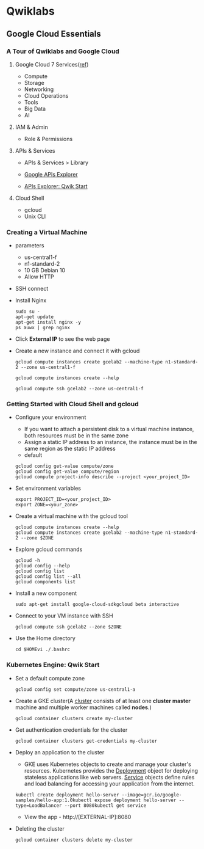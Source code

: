 

# Qwiklabs

## Google Cloud Essentials

### A Tour of Qwiklabs and Google Cloud

1. Google Cloud 7 Services([ref](https://cloud.google.com/docs/overview/cloud-platform-services#top_of_page))
   - Compute
   - Storage
   - Networking
   - Cloud Operations
   - Tools
   - Big Data
   - AI

2. IAM & Admin

   - Role & Permissions

3. APIs & Services

   - APIs & Services > Library

   - [Google APIs Explorer](https://developers.google.com/apis-explorer/#p/)

   - [APIs Explorer: Qwik Start](https://google.qwiklabs.com/catalog_lab/1241)

4. Cloud Shell

   - gcloud
   - Unix CLI

### Creating a Virtual Machine

- parameters

  - us-central1-f
  - n1-standard-2
  - 10 GB Debian 10
  - Allow HTTP

- SSH connect

- Install Nginx

  ```
  sudo su -
  apt-get update
  apt-get install nginx -y
  ps auwx | grep nginx
  ```

- Click  **External IP**  to see the web page

- Create a new instance and connect it with gcloud 

  ```
  gcloud compute instances create gcelab2 --machine-type n1-standard-2 --zone us-central1-f
  ```

  ```
  gcloud compute instances create --help
  ```

  ```
  gcloud compute ssh gcelab2 --zone us-central1-f
  ```

### Getting Started with Cloud Shell and gcloud

- Configure your environment

  -  If you want to attach a persistent disk to a virtual machine instance, both resources must be in the same zone
  -  Assign a static IP address to an instance, the instance must be in the same region as the static IP address
  -  default

  ```
  gcloud config get-value compute/zone
  gcloud config get-value compute/region
  gcloud compute project-info describe --project <your_project_ID>
  ```

- Set environment variables

  ```
  export PROJECT_ID=<your_project_ID>
  export ZONE=<your_zone>
  ```

- Create a virtual machine with the gcloud tool

  ```
  gcloud compute instances create --help
  gcloud compute instances create gcelab2 --machine-type n1-standard-2 --zone $ZONE
  ```

- Explore gcloud commands

  ```
  gcloud -h
  gcloud config --help
  gcloud config list
  gcloud config list --all
  gcloud components list
  ```

- Install a new component

  ```
  sudo apt-get install google-cloud-sdkgcloud beta interactive
  ```

- Connect to your VM instance with SSH

  ```
  gcloud compute ssh gcelab2 --zone $ZONE
  ```

- Use the Home directory

  ```
  cd $HOMEvi ./.bashrc
  ```

### Kubernetes Engine: Qwik Start

- Set a default compute zone

  ```
  gcloud config set compute/zone us-central1-a
  ```

- Create a GKE cluster(A [cluster](https://cloud.google.com/kubernetes-engine/docs/concepts/cluster-architecture) consists of at least one **cluster master** machine and multiple worker machines called **nodes**.)

  ```
  gcloud container clusters create my-cluster
  ```

- Get authentication credentials for the cluster

  ```
  gcloud container clusters get-credentials my-cluster
  ```

- Deploy an application to the cluster

  - GKE uses Kubernetes objects to create and manage your cluster's resources. Kubernetes provides the [Deployment](https://kubernetes.io/docs/concepts/workloads/controllers/deployment/) object for deploying stateless applications like web servers. [Service](https://kubernetes.io/docs/concepts/services-networking/service/) objects define rules and load balancing for accessing your application from the internet.

  ```
  kubectl create deployment hello-server --image=gcr.io/google-samples/hello-app:1.0kubectl expose deployment hello-server --type=LoadBalancer --port 8080kubectl get service
  ```

  - View the app - http://[EXTERNAL-IP]:8080

- Deleting the cluster

  ```
  gcloud container clusters delete my-cluster
  ```
